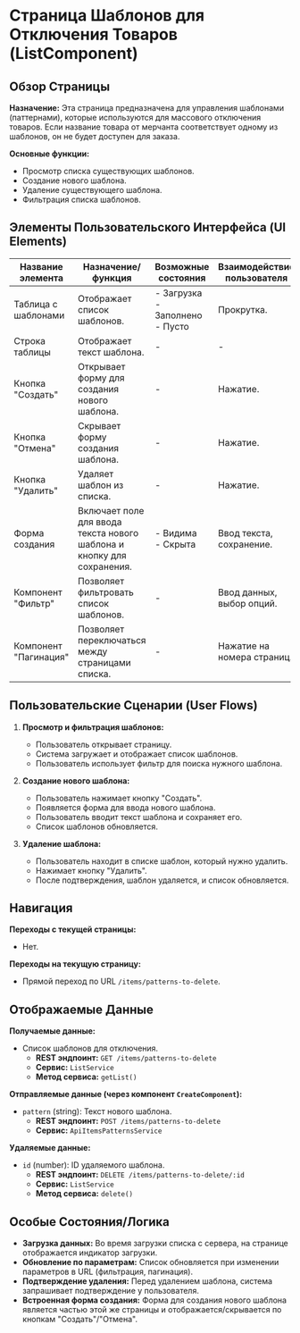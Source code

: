 # Страница Шаблонов для Отключения Товаров (ListComponent)

## Обзор Страницы

**Назначение:** Эта страница предназначена для управления шаблонами (паттернами), которые используются для массового отключения товаров. Если название товара от мерчанта соответствует одному из шаблонов, он не будет доступен для заказа.

**Основные функции:**
-   Просмотр списка существующих шаблонов.
-   Создание нового шаблона.
-   Удаление существующего шаблона.
-   Фильтрация списка шаблонов.

## Элементы Пользовательского Интерфейса (UI Elements)

| Название элемента | Назначение/функция | Возможные состояния | Взаимодействие пользователя |
| --- | --- | --- | --- |
| Таблица с шаблонами | Отображает список шаблонов. | - Загрузка<br>- Заполнено<br>- Пусто | Прокрутка. |
| Строка таблицы | Отображает текст шаблона. | - | - |
| Кнопка "Создать" | Открывает форму для создания нового шаблона. | - | Нажатие. |
| Кнопка "Отмена" | Скрывает форму создания шаблона. | - | Нажатие. |
| Кнопка "Удалить" | Удаляет шаблон из списка. | - | Нажатие. |
| Форма создания | Включает поле для ввода текста нового шаблона и кнопку для сохранения. | - Видима<br>- Скрыта | Ввод текста, сохранение. |
| Компонент "Фильтр" | Позволяет фильтровать список шаблонов. | - | Ввод данных, выбор опций. |
| Компонент "Пагинация" | Позволяет переключаться между страницами списка. | - | Нажатие на номера страниц. |

## Пользовательские Сценарии (User Flows)

1.  **Просмотр и фильтрация шаблонов:**
    -   Пользователь открывает страницу.
    -   Система загружает и отображает список шаблонов.
    -   Пользователь использует фильтр для поиска нужного шаблона.

2.  **Создание нового шаблона:**
    -   Пользователь нажимает кнопку "Создать".
    -   Появляется форма для ввода нового шаблона.
    -   Пользователь вводит текст шаблона и сохраняет его.
    -   Список шаблонов обновляется.

3.  **Удаление шаблона:**
    -   Пользователь находит в списке шаблон, который нужно удалить.
    -   Нажимает кнопку "Удалить".
    -   После подтверждения, шаблон удаляется, и список обновляется.

## Навигация

**Переходы с текущей страницы:**
-   Нет.

**Переходы на текущую страницу:**
-   Прямой переход по URL `/items/patterns-to-delete`.

## Отображаемые Данные

**Получаемые данные:**
-   Список шаблонов для отключения.
    -   **REST эндпоинт:** `GET /items/patterns-to-delete`
    -   **Сервис:** `ListService`
    -   **Метод сервиса:** `getList()`

**Отправляемые данные (через компонент `CreateComponent`):**
-   `pattern` (string): Текст нового шаблона.
    -   **REST эндпоинт:** `POST /items/patterns-to-delete`
    -   **Сервис:** `ApiItemsPatternsService`

**Удаляемые данные:**
-   `id` (number): ID удаляемого шаблона.
    -   **REST эндпоинт:** `DELETE /items/patterns-to-delete/:id`
    -   **Сервис:** `ListService`
    -   **Метод сервиса:** `delete()`

## Особые Состояния/Логика

-   **Загрузка данных:** Во время загрузки списка с сервера, на странице отображается индикатор загрузки.
-   **Обновление по параметрам:** Список обновляется при изменении параметров в URL (фильтрация, пагинация).
-   **Подтверждение удаления:** Перед удалением шаблона, система запрашивает подтверждение у пользователя.
-   **Встроенная форма создания:** Форма для создания нового шаблона является частью этой же страницы и отображается/скрывается по кнопкам "Создать"/"Отмена".
